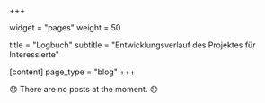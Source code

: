 +++

widget = "pages"
weight = 50 

title = "Logbuch"
subtitle = "Entwicklungsverlauf des Projektes für Interessierte"

[content]
	page_type = "blog"
+++

:disappointed: There are no posts at the moment. :disappointed: